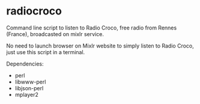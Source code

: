 # radiocroco
Command line script to listen to Radio Croco, free radio from Rennes (France), broadcasted on mixlr service.

No need to launch browser on Mixlr website to simply listen to Radio Croco, just use this script in a terminal.

Dependencies:
* perl
* libwww-perl
* libjson-perl
* mplayer2
